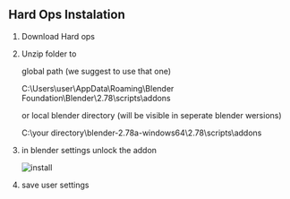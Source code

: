 ## Hard Ops Instalation


1.  Download Hard ops

2.  Unzip folder to 

    global path (we suggest to use that one)

    C:\Users\user\AppData\Roaming\Blender Foundation\Blender\2.78\scripts\addons

    or local blender directory (will be visible in seperate blender wersions)

    C:\your directory\blender-2.78a-windows64\2.78\scripts\addons

     
3. in blender settings unlock the addon

    ![install](https://raw.githubusercontent.com/mx1001/hardops_manual/master/docs/Hops/instalation/img/install.jpg)
      
4. save user settings